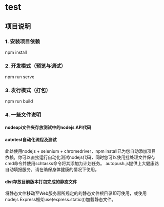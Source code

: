 # test

## 项目说明

### 1. 安装项目依赖

npm install

### 2. 开发模式（预览与调试）

npm run serve

### 3. 发行模式（打包）

npm run build

### 4. 一些文件说明

#### nodeapi文件夹存放测试中的nodejs API代码

#### autotest自动化流程及测试

此处使用nodejs + selenium + chromedriver，npm install已为您自动添加项目依赖，你可以直接运行自动化测试nodejs代码，同时您可以使用批处理文件保存cmd命令并使用schtasks命令将其添加为计划任务。
autopush.js提供上大健康路自动填报服务，请在确保身体健康的情况下使用。

#### dist存放目前版本打包完成的静态文件

将静态文件移动至Web服务器所规定的的静态文件根目录即可使用，或使用nodejs Express框架use(express.static())加载静态文件。

